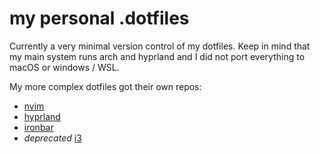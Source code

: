 # my personal .dotfiles

Currently a very minimal version control of my dotfiles. Keep in mind that my main system runs arch and hyprland and I did not port everything to macOS or windows / WSL.

My more complex dotfiles got their own repos: 
- [nvim](https://github.com/appleseedexm/nvim)
- [hyprland](https://github.com/appleseedexm/hypr)
- [ironbar](https://github.com/appleseedexm/ironbar)
- *deprecated* [i3](https://github.com/appleseedexm/i3)
